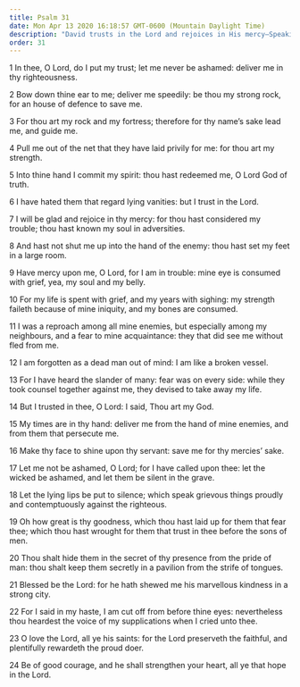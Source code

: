 ```yaml
---
title: Psalm 31
date: Mon Apr 13 2020 16:18:57 GMT-0600 (Mountain Daylight Time)
description: "David trusts in the Lord and rejoices in His mercy—Speaking as the Messiah he says, Into Thine hand I commit my spirit—He counsels, O love the Lord, all ye His Saints, for the Lord preserves the faithful."
order: 31
---
```


1 In thee, O Lord, do I put my trust; let me never be ashamed: deliver me in thy righteousness.

2 Bow down thine ear to me; deliver me speedily: be thou my strong rock, for an house of defence to save me.

3 For thou art my rock and my fortress; therefore for thy name’s sake lead me, and guide me.

4 Pull me out of the net that they have laid privily for me: for thou art my strength.

5 Into thine hand I commit my spirit: thou hast redeemed me, O Lord God of truth.

6 I have hated them that regard lying vanities: but I trust in the Lord.

7 I will be glad and rejoice in thy mercy: for thou hast considered my trouble; thou hast known my soul in adversities.

8 And hast not shut me up into the hand of the enemy: thou hast set my feet in a large room.

9 Have mercy upon me, O Lord, for I am in trouble: mine eye is consumed with grief, yea, my soul and my belly.

10 For my life is spent with grief, and my years with sighing: my strength faileth because of mine iniquity, and my bones are consumed.

11 I was a reproach among all mine enemies, but especially among my neighbours, and a fear to mine acquaintance: they that did see me without fled from me.

12 I am forgotten as a dead man out of mind: I am like a broken vessel.

13 For I have heard the slander of many: fear was on every side: while they took counsel together against me, they devised to take away my life.

14 But I trusted in thee, O Lord: I said, Thou art my God.

15 My times are in thy hand: deliver me from the hand of mine enemies, and from them that persecute me.

16 Make thy face to shine upon thy servant: save me for thy mercies’ sake.

17 Let me not be ashamed, O Lord; for I have called upon thee: let the wicked be ashamed, and let them be silent in the grave.

18 Let the lying lips be put to silence; which speak grievous things proudly and contemptuously against the righteous.

19 Oh how great is thy goodness, which thou hast laid up for them that fear thee; which thou hast wrought for them that trust in thee before the sons of men.

20 Thou shalt hide them in the secret of thy presence from the pride of man: thou shalt keep them secretly in a pavilion from the strife of tongues.

21 Blessed be the Lord: for he hath shewed me his marvellous kindness in a strong city.

22 For I said in my haste, I am cut off from before thine eyes: nevertheless thou heardest the voice of my supplications when I cried unto thee.

23 O love the Lord, all ye his saints: for the Lord preserveth the faithful, and plentifully rewardeth the proud doer.

24 Be of good courage, and he shall strengthen your heart, all ye that hope in the Lord.
